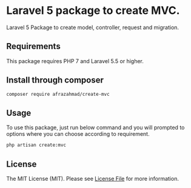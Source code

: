 # Laravel 5 package to create MVC.
Laravel 5 Package to create model, controller, request and migration.
## Requirements

This package requires PHP 7 and Laravel 5.5 or higher.

## Install through composer

``` bash
composer require afrazahmad/create-mvc
```

## Usage

To use this package, just run below command and you will prompted to options where you can choose according to requirement.
 
``` bash
php artisan create:mvc
```




## License

The MIT License (MIT). Please see [License File](LICENSE.md) for more information.
